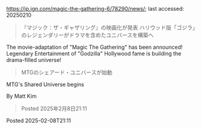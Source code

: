 https://jp.ign.com/magic-the-gathering-6/78290/news/; last accessed: 20250210

> 『マジック：ザ・ギャザリング』の映画化が発表 ハリウッド版「ゴジラ」のレジェンダリーがドラマを含めたユニバースを構築へ

The movie-adaptation of "Magic The Gathering" has been announced! Legendary Entertainment of "Godzilla" Hollywood fame is building the drama-filled universe!

> MTGのシェアード・ユニバースが始動

MTG's Shared Universe begins

By Matt Kim 

> Posted 2025年2月8日21:11
 
Posted 2025-02-08T21:11
